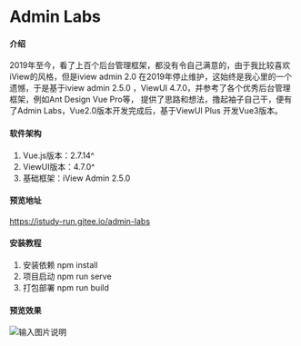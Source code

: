 # Admin Labs

#### 介绍
2019年至今，看了上百个后台管理框架，都没有令自己满意的，由于我比较喜欢iView的风格，但是iview admin 2.0 在2019年停止维护，这始终是我心里的一个遗憾，于是基于iview admin 2.5.0 ，ViewUI 4.7.0，并参考了各个优秀后台管理框架，例如Ant Design Vue Pro等， 提供了思路和想法，撸起袖子自己干，便有了Admin Labs，Vue2.0版本开发完成后，基于ViewUI Plus 开发Vue3版本。

#### 软件架构

1.  Vue.js版本：2.7.14^
2.  ViewUI版本：4.7.0^
3.  基础框架：iView Admin 2.5.0 

#### 预览地址
 https://istudy-run.gitee.io/admin-labs

#### 安装教程

1.  安装依赖 npm install
2.  项目启动 npm run serve
3.  打包部署 npm run build

#### 预览效果
![输入图片说明](public/preview.png)
